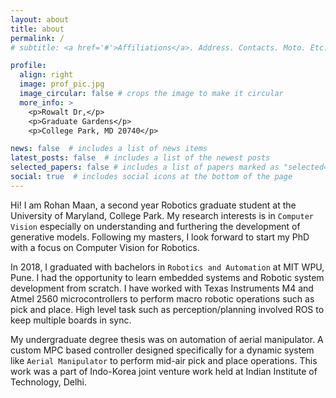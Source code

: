 ```yaml
---
layout: about
title: about
permalink: /
# subtitle: <a href='#'>Affiliations</a>. Address. Contacts. Moto. Etc.

profile:
  align: right
  image: prof_pic.jpg
  image_circular: false # crops the image to make it circular
  more_info: >
    <p>Rowalt Dr,</p>
    <p>Graduate Gardens</p>
    <p>College Park, MD 20740</p>

news: false  # includes a list of news items
latest_posts: false  # includes a list of the newest posts
selected_papers: false # includes a list of papers marked as "selected={true}"
social: true  # includes social icons at the bottom of the page
---
```


<!-- Write your biography here. Tell the world about yourself. Link to your favorite [subreddit](http://reddit.com). You can put a picture in, too. The code is already in, just name your picture `prof_pic.jpg` and put it in the `img/` folder. -->

<!-- Hi! I am Rohan Maan, a Robotics enthusiast who loves to explore and develop deep learning algorithms to improve Robotic Perception. Having some experience with classical visio techniques, I aim to explore the limitations with generative models. Generative models have issues generalizing with content that they haven't seen before and hence it would be of value, if we are able to train them on some fundamental principles defined by humans.  -->

Hi! I am Rohan Maan, a second year Robotics graduate student at the University of Maryland, College Park. My research interests is in `Computer Vision` especially on understanding and furthering the development of generative models. Following my masters, I look forward to start my PhD with a focus on Computer Vision for Robotics.

In 2018, I graduated with bachelors in `Robotics and Automation` at MIT WPU, Pune. I had the opportunity to learn embedded systems and Robotic system development from scratch. I have worked with Texas Instruments M4 and Atmel 2560 microcontrollers to perform macro robotic operations such as pick and place. High level task such as perception/planning involved ROS to keep multiple boards in sync. 

My undergraduate degree thesis was on automation of aerial manipulator. A custom MPC based controller designed specifically for a dynamic system like `Aerial Manipulator` to perform mid-air pick and place operations. This work was a part of Indo-Korea joint venture work held at Indian Institute of Technology, Delhi.

<!-- Put your address / P.O. box / other info right below your picture. You can also disable any of these elements by editing `profile` property of the YAML header of your `_pages/about.md`. Edit `_bibliography/papers.bib` and Jekyll will render your [publications page](/al-folio/publications/) automatically. -->

<!-- Link to your social media connections, too. This theme is set up to use [Font Awesome icons](https://fontawesome.com/) and [Academicons](https://jpswalsh.github.io/academicons/), like the ones below. Add your Facebook, Twitter, LinkedIn, Google Scholar, or just disable all of them. -->